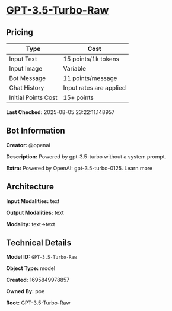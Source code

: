 # [GPT-3.5-Turbo-Raw](https://poe.com/GPT-3.5-Turbo-Raw)

## Pricing

| Type | Cost |
|------|------|
| Input Text | 15 points/1k tokens |
| Input Image | Variable |
| Bot Message | 11 points/message |
| Chat History | Input rates are applied |
| Initial Points Cost | 15+ points |

**Last Checked:** 2025-08-05 23:22:11.148957


## Bot Information

**Creator:** @openai

**Description:** Powered by gpt-3.5-turbo without a system prompt.

**Extra:** Powered by OpenAI: gpt-3.5-turbo-0125. Learn more


## Architecture

**Input Modalities:** text

**Output Modalities:** text

**Modality:** text->text


## Technical Details

**Model ID:** `GPT-3.5-Turbo-Raw`

**Object Type:** model

**Created:** 1695849978857

**Owned By:** poe

**Root:** GPT-3.5-Turbo-Raw
